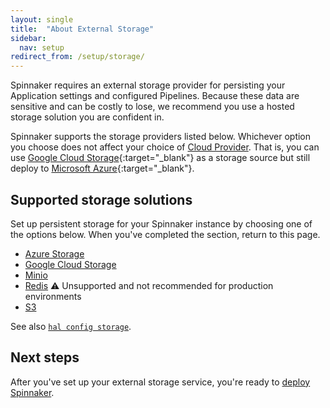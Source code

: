```yaml
---
layout: single
title:  "About External Storage"
sidebar:
  nav: setup
redirect_from: /setup/storage/
---
```


Spinnaker requires an external storage provider for persisting your Application
settings and configured Pipelines. Because these data are sensitive and can be
costly to lose, we recommend you use a hosted storage solution you are confident
in.

Spinnaker supports the storage providers listed below. Whichever option you
choose does not affect your choice of [Cloud Provider](/setup/providers/).
That is, you can use [Google Cloud
Storage](https://cloud.google.com/storage/){:target="\_blank"} as a storage
source but still deploy to [Microsoft Azure](https://azure.microsoft.com/){:target="\_blank"}.

## Supported storage solutions

Set up persistent storage for your Spinnaker instance by choosing one of the options below. When you've
completed the section, return to this page.

* [Azure Storage](/setup/install/storage/azs)
* [Google Cloud Storage](/setup/install/storage/gcs)
* [Minio](/setup/install/storage/minio)
* [Redis](/setup/install/storage/redis) :warning: Unsupported and not recommended for production environments
* [S3](/setup/install/storage/s3)

See also [`hal config storage`](/reference/halyard/commands/#hal-config-storage).

## Next steps

After you've set up your external storage service, you're ready to [deploy Spinnaker](/setup/install/deploy/).
